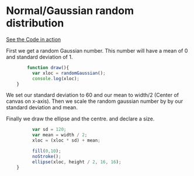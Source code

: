 # Normal/Gaussian random distribution

[See the Code in action](code.html)

First we get a random Gaussian number. This number will have a mean of 0 and standard deviation of 1.


```js
        function draw(){
          var xloc = randomGaussian();
          console.log(xloc);
    }
```

We set our standard deviation to 60 and our mean to width/2 (Center of canvas on x-axis). Then we scale the random gaussian number by by our standard deviation and mean.

Finally we draw the ellipse and the centre. and declare a size.



```js
          var sd = 120;
          var mean = width / 2;
          xloc = (xloc * sd) + mean;

          fill(0,10);
          noStroke();
          ellipse(xloc, height / 2, 16, 16);
    }
```

